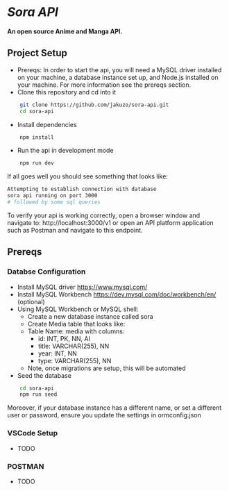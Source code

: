 # _Sora API_

**An open source Anime and Manga API.**


## Project Setup

- Prereqs: In order to start the api, you will need a MySQL driver installed on your machine, a database instance set up, and Node.js installed on your machine. For more information see the prereqs section.
- Clone this repository and cd into it

```bash
    git clone https://github.com/jakuzo/sora-api.git
    cd sora-api
```

- Install dependencies
```bash
    npm install
```

- Run the api in development mode
```bash
    npm run dev
```

If all goes well you should see something that looks like:
```bash
Attempting to establish connection with database
sora api running on port 3000
# followed by some sql queries
```

To verify your api is working correctly, open a browser window and navigate to: http://localhost:3000/v1 or open an API platform application such as Postman and navigate to this endpoint.

## Prereqs
### Databse Configuration
- Install MySQL driver https://www.mysql.com/
- Install MySQL Workbench https://dev.mysql.com/doc/workbench/en/ (optional)
- Using MySQL Workbench or MySQL shell:
    - Create a new database instance called sora
    - Create Media table that looks like:
    - Table Name: media with columns:
        - id: INT, PK, NN, AI
        - title: VARCHAR(255), NN
        - year: INT, NN
        - type: VARCHAR(255), NN
    - Note, once migrations are setup, this will be automated
- Seed the database
```bash
    cd sora-api
    npm run seed
```

Moreover, if your database instance has a different name, or set a different user or password, ensure you update the settings in ormconfig.json

### VSCode Setup
- TODO


### POSTMAN
- TODO




